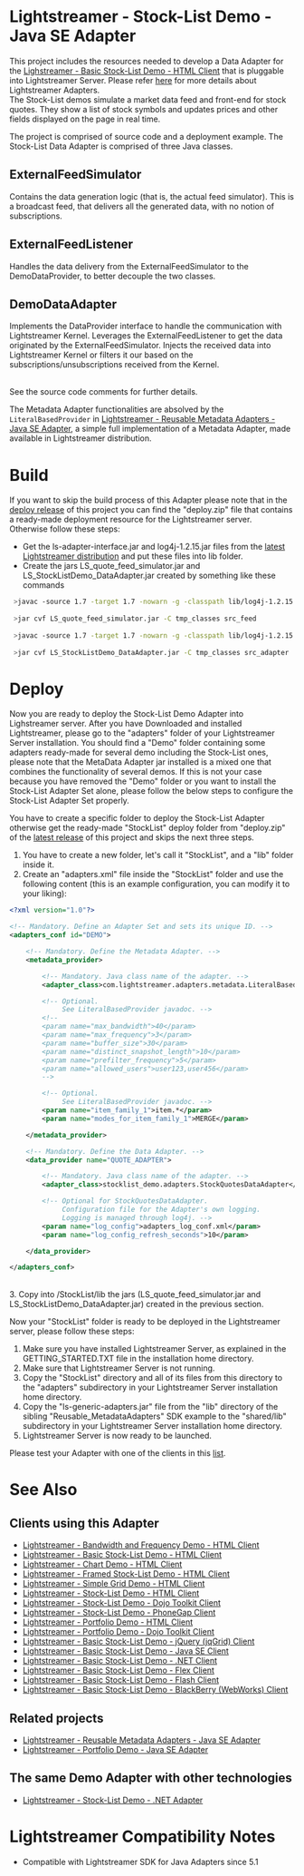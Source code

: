 # Lightstreamer - Stock-List Demo - Java SE Adapter #

This project includes the resources needed to develop a Data Adapter for the [Lighstreamer - Basic Stock-List Demo - HTML Client](http://www.lightstreamer.com/demos#StockListDemo) that is pluggable into Lightstreamer Server.
Please refer [here](http://www.lightstreamer.com/latest/Lightstreamer_Allegro-Presto-Vivace_5_1_Colosseo/Lightstreamer/DOCS-SDKs/General%20Concepts.pdf) for more details about Lightstreamer Adapters.<br>
The Stock-List demos simulate a market data feed and front-end for stock quotes. They show a list of stock symbols and updates prices and other fields displayed on the page in real time.<br>

The project is comprised of source code and a deployment example. The Stock-List Data Adapter is comprised of three Java classes.

## ExternalFeedSimulator ##

Contains the data generation logic (that is, the actual feed simulator). This is a broadcast feed, that delivers all the generated data, with no notion of subscriptions.

## ExternalFeedListener ##

Handles the data delivery from the ExternalFeedSimulator to the DemoDataProvider, to better decouple the two classes.

## DemoDataAdapter ##

Implements the DataProvider interface to handle the communication with Lightstreamer Kernel. Leverages the ExternalFeedListener to get the data originated by the ExternalFeedSimulator. Injects the received data into Lightstreamer Kernel or filters it our based on the subscriptions/unsubscriptions received from the Kernel.<br>
<br>

See the source code comments for further details.

The Metadata Adapter functionalities are absolved by the `LiteralBasedProvider` in [Lightstreamer - Reusable Metadata Adapters - Java SE Adapter](https://github.com/Weswit/Lightstreamer-example-ReusableMetadata-adapter-java), a simple full implementation of a Metadata Adapter, made available in Lightstreamer distribution. 


# Build #

If you want to skip the build process of this Adapter please note that in the [deploy release](https://github.com/Weswit/Lightstreamer-example-StockList-adapter-java/releases) of this project you can find the "deploy.zip" file that contains a ready-made deployment resource for the Lightstreamer server. <br>
Otherwise follow these steps:

* Get the ls-adapter-interface.jar and log4j-1.2.15.jar files from the [latest Lightstreamer distribution](http://www.lightstreamer.com/download) and put these files into lib folder.
* Create the jars LS_quote_feed_simulator.jar and LS_StockListDemo_DataAdapter.jar created by something like these commands
```sh
 >javac -source 1.7 -target 1.7 -nowarn -g -classpath lib/log4j-1.2.15.jar -sourcepath src/src_feed -d tmp_classes src/src_feed/portfolio_demo/feed_simulator/ExternalFeedSimulator.java
 
 >jar cvf LS_quote_feed_simulator.jar -C tmp_classes src_feed
 
 >javac -source 1.7 -target 1.7 -nowarn -g -classpath lib/log4j-1.2.15.jar;lib/ls-adapter-interface.jar;LS_quote_feed_simulator.jar -sourcepath src/src_adapter -d tmp_classes src/src_adapter/stocklist_demo/adapters/StockQuotesDataAdapter.java
 
 >jar cvf LS_StockListDemo_DataAdapter.jar -C tmp_classes src_adapter
```

# Deploy #

Now you are ready to deploy the Stock-List Demo Adapter into Lighstreamer server. 
After you have Downloaded and installed Lightstreamer, please go to the "adapters" folder of your Lightstreamer Server installation. You should find a "Demo" folder containing some adapters ready-made for several demo including the Stock-List ones, please note that the MetaData Adapter jar installed is a mixed one that combines the functionality of several demos. If this is not your case because you have removed the "Demo" folder or you want to install the Stock-List Adapter Set alone, please follow the below steps to configure the Stock-List Adapter Set properly.

You have to create a specific folder to deploy the Stock-List Adapter otherwise get the ready-made "StockList" deploy folder from "deploy.zip" of the [latest release](https://github.com/Weswit/Lightstreamer-example-StockList-adapter-java/releases) of this project and skips the next three steps.<br>

1. You have to create a new folder, let's call it "StockList", and a "lib" folder inside it.
2. Create an "adapters.xml" file inside the "StockList" folder and use the following content (this is an example configuration, you can modify it to your liking):

```xml
<?xml version="1.0"?>

<!-- Mandatory. Define an Adapter Set and sets its unique ID. -->
<adapters_conf id="DEMO">

    <!-- Mandatory. Define the Metadata Adapter. -->
    <metadata_provider>

        <!-- Mandatory. Java class name of the adapter. -->
        <adapter_class>com.lightstreamer.adapters.metadata.LiteralBasedProvider</adapter_class>

        <!-- Optional.
             See LiteralBasedProvider javadoc. -->
        <!--
        <param name="max_bandwidth">40</param>
        <param name="max_frequency">3</param>
        <param name="buffer_size">30</param>
        <param name="distinct_snapshot_length">10</param>
        <param name="prefilter_frequency">5</param>
        <param name="allowed_users">user123,user456</param>
        -->

        <!-- Optional.
             See LiteralBasedProvider javadoc. -->
        <param name="item_family_1">item.*</param>
        <param name="modes_for_item_family_1">MERGE</param>

    </metadata_provider>

    <!-- Mandatory. Define the Data Adapter. -->
    <data_provider name="QUOTE_ADAPTER">

        <!-- Mandatory. Java class name of the adapter. -->
        <adapter_class>stocklist_demo.adapters.StockQuotesDataAdapter</adapter_class>

        <!-- Optional for StockQuotesDataAdapter.
             Configuration file for the Adapter's own logging.
             Logging is managed through log4j. -->
        <param name="log_config">adapters_log_conf.xml</param>
        <param name="log_config_refresh_seconds">10</param>

    </data_provider>

</adapters_conf>
```
<br>
3. Copy into /StockList/lib the jars (LS_quote_feed_simulator.jar and LS_StockListDemo_DataAdapter.jar) created in the previous section.

Now your "StockList" folder is ready to be deployed in the Lightstreamer server, please follow these steps:

1. Make sure you have installed Lightstreamer Server, as explained in the GETTING_STARTED.TXT file in the installation home directory.
2. Make sure that Lightstreamer Server is not running.
3. Copy the "StockList" directory and all of its files from this directory to the "adapters" subdirectory in your Lightstreamer Server installation home directory.
4. Copy the "ls-generic-adapters.jar" file from the "lib" directory of the sibling "Reusable_MetadataAdapters" SDK example to the "shared/lib" subdirectory in your Lightstreamer Server installation home directory.
5. Lightstreamer Server is now ready to be launched.

Please test your Adapter with one of the clients in this [list](https://github.com/Weswit/Lightstreamer-example-StockList-adapter-java#clients-using-this-adapter).

# See Also #

## Clients using this Adapter ##
* [Lightstreamer - Bandwidth and Frequency Demo - HTML Client](https://github.com/Weswit/Lightstreamer-example-StockList-client-javascript#bandwidth-and-frequency-demo)
* [Lightstreamer - Basic Stock-List Demo - HTML Client](https://github.com/Weswit/Lightstreamer-example-StockList-client-javascript#basic-stocklist-demo)
* [Lightstreamer - Chart Demo - HTML Client](https://github.com/Weswit/Lightstreamer-example-StockList-client-javascript#chart-demo)
* [Lightstreamer - Framed Stock-List Demo - HTML Client](https://github.com/Weswit/Lightstreamer-example-StockList-client-javascript#framed-stocklist-demo)
* [Lightstreamer - Simple Grid Demo - HTML Client](https://github.com/Weswit/Lightstreamer-example-StockList-client-javascript#simple-grid-demo)
* [Lightstreamer - Stock-List Demo - HTML Client](https://github.com/Weswit/Lightstreamer-example-StockList-client-javascript#stocklist-demo)
* [Lightstreamer - Stock-List Demo - Dojo Toolkit Client](https://github.com/Weswit/Lightstreamer-example-StockList-client-dojo)
* [Lightstreamer - Stock-List Demo - PhoneGap Client](https://github.com/Weswit/Lightstreamer-example-StockList-client-phonegap)
* [Lightstreamer - Portfolio Demo - HTML Client](https://github.com/Weswit/Lightstreamer-example-Portfolio-client-javascript)
* [Lightstreamer - Portfolio Demo - Dojo Toolkit Client](https://github.com/Weswit/Lightstreamer-example-Portfolio-client-dojo)
* [Lightstreamer - Basic Stock-List Demo - jQuery (jqGrid) Client](https://github.com/Weswit/Lightstreamer-example-StockList-client-jquery)
* [Lightstreamer - Basic Stock-List Demo - Java SE Client](https://github.com/Weswit/Lightstreamer-example-StockList-client-java)
* [Lightstreamer - Basic Stock-List Demo - .NET Client](https://github.com/Weswit/Lightstreamer-example-StockList-client-dotnet)
* [Lightstreamer - Basic Stock-List Demo - Flex Client](https://github.com/Weswit/Lightstreamer-example-StockList-client-flex)
* [Lightstreamer - Basic Stock-List Demo - Flash Client](https://github.com/Weswit/Lightstreamer-example-StockList-client-flash)
* [Lightstreamer - Basic Stock-List Demo - BlackBerry (WebWorks) Client](https://github.com/Weswit/Lightstreamer-example-StockList-client-blackberry10-html)

## Related projects ##
* [Lightstreamer - Reusable Metadata Adapters - Java SE Adapter](https://github.com/Weswit/Lightstreamer-example-ReusableMetadata-adapter-java)
* [Lightstreamer - Portfolio Demo - Java SE Adapter](https://github.com/Weswit/Lightstreamer-example-Portfolio-adapter-java)

## The same Demo Adapter with other technologies ##
* [Lightstreamer - Stock-List Demo - .NET Adapter](https://github.com/Weswit/Lightstreamer-example-StockList-adapter-dotnet)

# Lightstreamer Compatibility Notes #

- Compatible with Lightstreamer SDK for Java Adapters since 5.1
